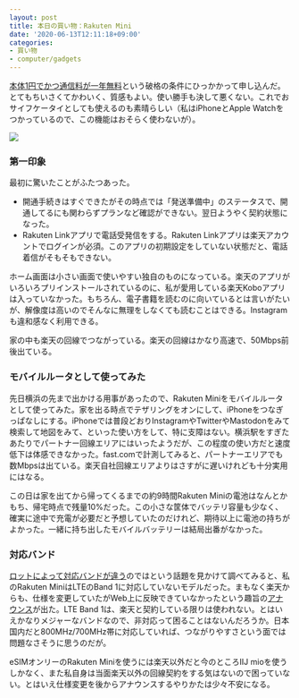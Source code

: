 ```yaml
---
layout: post
title: 本日の買い物：Rakuten Mini
date: '2020-06-13T12:11:18+09:00'
categories:
- 買い物
- computer/gadgets
---
```



[本体1円でかつ通信料が一年無料](https://network.mobile.rakuten.co.jp/campaign/mini-discount/)という破格の条件にひっかかって申し込んだ。とてもちいさくてかわいく、質感もよい。使い勝手も決して悪くない。これでおサイフケータイとしても使えるのも素晴らしい（私はiPhoneとApple Watchをつかっているので、この機能はおそらく使わないが）。

![](/blog/images/rakuten-mini.jpg)

### 第一印象

最初に驚いたことがふたつあった。

* 開通手続きはすぐできたがその時点では「発送準備中」のステータスで、開通してるにも関わらずプランなど確認ができない。翌日ようやく契約状態になった。
* Rakuten Linkアプリで電話受発信をする。Rakuten Linkアプリは楽天アカウントでログインが必須。このアプリの初期設定をしていない状態だと、電話着信がそもそもできない。

ホーム画面は小さい画面で使いやすい独自のものになっている。楽天のアプリがいろいろプリインストールされているのに、私が愛用している楽天Koboアプリは入っていなかった。もちろん、電子書籍を読むのに向いているとは言いがたいが、解像度は高いのでそんなに無理をしなくても読むことはできる。Instagramも違和感なく利用できる。

家の中も楽天の回線でつながっている。楽天の回線はかなり高速で、50Mbps前後出ている。

### モバイルルータとして使ってみた

先日横浜の先まで出かける用事があったので、Rakuten Miniをモバイルルータとして使ってみた。家を出る時点でテザリングをオンにして、iPhoneをつなぎっぱなしにする。iPhoneでは普段どおりInstagramやTwitterやMastodonをみて検索して地図をみて、といった使い方をして、特に支障はない。横浜駅をすぎたあたりでパートナー回線エリアにはいったようだが、この程度の使い方だと速度低下は体感できなかった。fast.comで計測してみると、パートナーエリアでも数Mbpsは出ている。楽天自社回線エリアよりはさすがに遅いけれども十分実用にはなる。

この日は家を出てから帰ってくるまでの約9時間Rakuten Miniの電池はなんとかもち、帰宅時点で残量10%だった。この小さな筐体でバッテリ容量も少なく、確実に途中で充電が必要だと予想していたのだけれど、期待以上に電池の持ちがよかった。一緒に持ち出したモバイルバッテリーは結局出番がなかった。

### 対応バンド

[ロットによって対応バンドが違う](https://togetter.com/li/1537578)のではという話題を見かけて調べてみると、私のRakuten MiniはLTEのBand 1に対応していないモデルだった。まもなく楽天からも、仕様を変更していたがWeb上に反映できていなかったという趣旨の[アナウンス](https://corp.mobile.rakuten.co.jp/news/notice/2020/200610_01.html)が出た。LTE Band 1は、楽天と契約している限りは使われない。とはいえかなりメジャーなバンドなので、非対応って困ることはないんだろうか。日本国内だと800MHz/700MHz帯に対応していれば、つながりやすさという面では問題なさそうに思うのだが。

eSIMオンリーのRakuten Miniを使うには楽天以外だと今のところIIJ mioを使うしかなく、また私自身は当面楽天以外の回線契約をする気はないので困っていない。とはいえ仕様変更を後からアナウンスするやりかたは少々不安になる。



